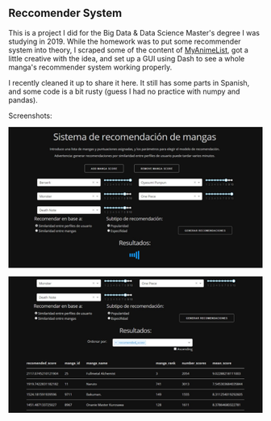 ##  Reccomender System

This is a project I did for the Big Data & Data Science Master's degree I was studying in 2019. While 
the homework was to put some recommender system into theory, I scraped some of the content of 
[MyAnimeList](https://myanimelist.net), got a little creative with the idea, and set up a GUI using 
Dash to see a whole manga's recommender system working properly.

I recently cleaned it up to share it here. It still has some parts in Spanish, and some code is a bit
rusty (guess I had no practice with numpy and pandas).

Screenshots:

![It had even a loading animation](screenshots/Screenshot_1.jpg)

![Screenshot](screenshots/Screenshot_2.jpg)